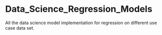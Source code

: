 # Data_Science_Regression_Models
All the data science model implementation for regression on different use case data set.
